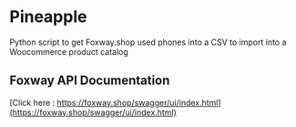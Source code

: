 # Pineapple
Python script to get Foxway.shop used phones into a CSV to import into a Woocommerce product catalog


## Foxway API Documentation
[Click here : https://foxway.shop/swagger/ui/index.html](https://foxway.shop/swagger/ui/index.html)